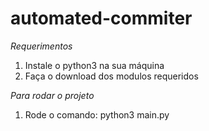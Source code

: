 # automated-commiter

*Requerimentos*
1) Instale o python3 na sua máquina
2) Faça o download dos modulos requeridos

*Para rodar o projeto*
1) Rode o comando: python3 main.py
